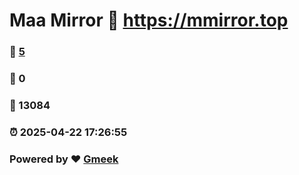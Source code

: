 # Maa Mirror :link: https://mmirror.top 
### :page_facing_up: [5](https://mmirror.top/tag.html) 
### :speech_balloon: 0 
### :hibiscus: 13084 
### :alarm_clock: 2025-04-22 17:26:55 
### Powered by :heart: [Gmeek](https://github.com/Meekdai/Gmeek)

